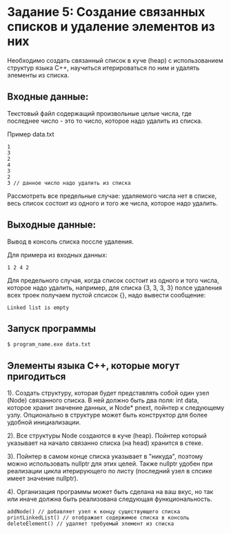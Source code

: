 # Задание 5: Создание связанных списков и удаление элементов из них

Необходимо создать связанный список в куче (heap) с использованием структур языка С++, научиться итерироваться по ним и удалять элементы из списка.

## Входные данные:
Текстовый файл содержащий произвольные целые числа, где последнее число - это то число, которое надо удалить из списка.

Пример data.txt
```
1
3
2
4
3
2
3 // данное число надо удалить из списка
```
Рассмотреть все предельные случае: удаляемого числа нет в списке, весь список состоит из одного и того же числа, которое надо удалить.
## Выходные данные:
Вывод в консоль списка поссле удаления.

Для примера из входных данных:
```
1 2 4 2
```
Для предельного случая, когда список состоит из одного и того числа, которое надо удалить, например, для списка {3, 3, 3, 3} полсе удаления всех троек получаем пустой спсисок {}, надо вывести сообщение:
```
Linked list is empty
```

## Запуск программы

```
$ program_name.exe data.txt
```
## Элементы языка С++, которые могут пригодиться
1). Создать структуру, которая будет представлять собой один узел (Node) связанного списка. В ней должно быть два поля: int data, которое хранит значение данных, и Node* pnext, пойнтер к следующему узлу. Опционально в структуре может быть конструктор для более удобной инициализации.

2). Все структуры Node создаются в куче (heap). Пойнтер который указывает на начало связанно списка (на head) хранится в стеке.

3). Пойнтер в самом конце списка указывает в "никуда", поэтому можно использовать nullptr для этих целей. Также nullptr удобен при реализации цикла итерирующего по листу (последний узел в спсике имеет значение nullptr).

4). Организация программы может быть сделана на ваш вкус, но так или иначе должна быть реализована следующая функциональность.
```
addNode() // добавляет узел к концу существующего списка
printLinkedList() // отображает содержимое списка в консоль
deleteElement() // удаляет требуемый элемент из списка
```
